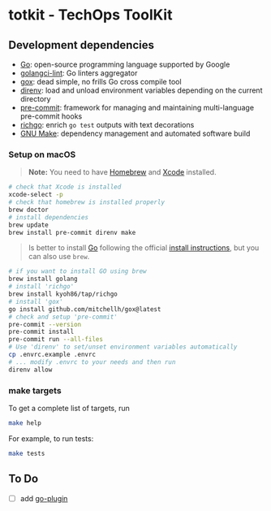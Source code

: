 # totkit - TechOps ToolKit

## Development dependencies

- [Go](https://go.dev/):
    open-source programming language supported by Google
- [golangci-lint](https://golangci-lint.run/):
    Go linters aggregator
- [gox](https://github.com/mitchellh/gox):
    dead simple, no frills Go cross compile tool
- [direnv](https://direnv.net/):
    load and unload environment variables depending on the current directory
- [pre-commit](https://pre-commit.com/):
    framework for managing and maintaining multi-language pre-commit hooks
- [richgo](https://github.com/kyoh86/richgo):
    enrich `go test` outputs with text decorations
- [GNU Make](https://www.gnu.org/software/make):
    dependency management and automated software build

### Setup on macOS

> **Note:** You need to have [Homebrew](https://brew.sh/)
> and [Xcode](https://developer.apple.com/xcode/) installed.

```sh
# check that Xcode is installed
xcode-select -p
# check that homebrew is installed properly
brew doctor
# install dependencies
brew update
brew install pre-commit direnv make
```

> Is better to install [Go](https://go.dev/) following
> the official [install instructions](https://go.dev/doc/manage-install),
> but you can also use `brew`.

```sh
# if you want to install GO using brew
brew install golang
# install 'richgo'
brew install kyoh86/tap/richgo
# install 'gox'
go install github.com/mitchellh/gox@latest
# check and setup 'pre-commit'
pre-commit --version
pre-commit install
pre-commit run --all-files
# Use 'direnv' to set/unset environment variables automatically
cp .envrc.example .envrc
# ... modify .envrc to your needs and then run
direnv allow
```

### make targets

To get a complete list of targets, run

```sh
make help
```

For example, to run tests:

```sh
make tests
```

## To Do

- [ ] add [go-plugin](https://github.com/hashicorp/go-plugin)
